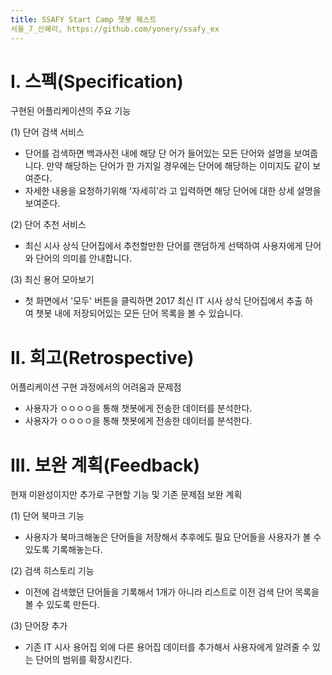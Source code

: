 ```yaml
---
title: SSAFY Start Camp 챗봇 퀘스트
서울_7_신혜리, https://github.com/yonery/ssafy_ex
---
```


# I. 스펙(Specification)

구현된 어플리케이션의 주요 기능

(1) 단어 검색 서비스

* 단어를 검색하면 백과사전 내에 해당 단 어가 들어있는 모든 단어와 설명을 보여줍니다. 만약 해당하는 단어가 한 가지일 경우에는 단어에 해당하는 이미지도 같이 보여준다.
* 자세한 내용을 요청하기위해 '자세히'라 고 입력하면 해당 단어에 대한 상세 설명을 보여준다.

(2) 단어 추천 서비스

* 최신 시사 상식 단어집에서 추천할만한 단어를 랜덤하게 선택하여 사용자에게 단어와 단어의 의미를 안내합니다.

(3) 최신 용어 모아보기

* 첫 화면에서 '모두' 버튼을 클릭하면 2017 최신 IT 시사 상식 단어집에서 추출 하여 챗봇 내에 저장되어있는 모든 단어 목록을 볼 수 있습니다.  

# II. 회고(Retrospective)

어플리케이션 구현 과정에서의 어려움과 문제점

* 사용자가 ㅇㅇㅇㅇ을 통해 챗봇에게 전송한 데이터를 분석한다.
* 사용자가 ㅇㅇㅇㅇ을 통해 챗봇에게 전송한 데이터를 분석한다.

# III. 보완 계획(Feedback)

현재 미완성이지만 추가로 구현할 기능 및 기존 문제점 보완 계획

(1) 단어 북마크 기능

* 사용자가 북마크해놓은 단어들을 저장해서 추후에도 필요 단어들을 사용자가 볼 수 있도록 기록해놓는다.

(2) 검색 히스토리 기능

* 이전에 검색했던 단어들을 기록해서 1개가 아니라 리스트로 이전 검색 단어 목록을 볼 수 있도록 만든다.

(3) 단어장 추가

* 기존 IT 시사 용어집 외에 다른 용어집 데이터를 추가해서 사용자에게 알려줄 수 있는 단어의 범위를 확장시킨다.
